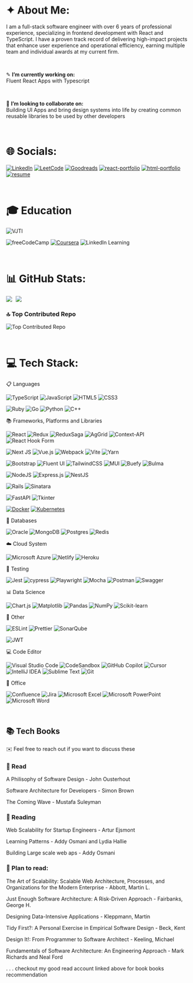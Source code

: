 # ✦ About Me:

I am a full-stack software engineer with over 6 years of professional experience, specializing in frontend development with React and TypeScript.
I have a proven track record of delivering high-impact projects that enhance user experience and operational efficiency, earning multiple team and individual awards at my current firm.

<br>

✎ **I’m currently working on:**  
Fluent React Apps with Typescript

<br>

👀 **I’m looking to collaborate on:**  
Building UI Apps and bring design systems into life by creating common reusable libraries to be used by other developers

<br>

# 🌐 Socials:

[![LinkedIn](https://img.shields.io/badge/linkedin-%230077B5.svg?style=for-the-badge&logo=linkedin&logoColor=white)](https://www.linkedin.com/in/bhushanmhatre)
[![LeetCode](https://img.shields.io/badge/LeetCode-000000?style=for-the-badge&logo=LeetCode&logoColor=#d16c06)](https://leetcode.com/u/bhushanmhatre/)
[![Goodreads](https://img.shields.io/badge/Goodreads-F3F1EA?style=for-the-badge&logo=goodreads&logoColor=372213)](https://www.goodreads.com/bhushanmhatre)
[![react-portfolio](<https://img.shields.io/badge/React_Portfolio_(2020)-skyblue?style=for-the-badge>)](https://thebhushanmhatre.netlify.app/)
[![html-portfolio](<https://img.shields.io/badge/HTML_CSS_Portfolio_(2018)-azure?style=for-the-badge>)](https://thebhushanmhatre.github.io/)
[![resume](<https://img.shields.io/badge/Resume_(2024)-azure?style=for-the-badge>)](https://drive.google.com/file/d/16rkAd-VY6QrAL0fbDEnQPcC4ytBhecPc/view)

<br>

# 🎓 Education

![VJTI](<https://img.shields.io/badge/B.Tech_(Bachelor_of_Technology)-VJTI_(VEERMATA JIJABAI TECHNOLOGICAL INSTITUTE)-white?style=for-the-badge>)

![freeCodeCamp](https://img.shields.io/badge/freeCodeCamp-0A0A23?logo=freecodecamp&logoColor=fff)
[![Coursera](https://img.shields.io/badge/Coursera-0056D2?logo=coursera&logoColor=fff)](#)
![LinkedIn Learning](https://custom-icon-badges.demolab.com/badge/LinkedIn%20Learning-0A66C2?logo=linkedin-white&logoColor=fff)

<br>

# 📊 GitHub Stats:

<div style="display: flex; flex-direction: row; gap: 10px">
 <img class="img" src="https://github-readme-stats.vercel.app/api?username=thebhushanmhatre&show_icons=true&theme=dark&include_all_commits=true&count_private=true" />
 <img class="img" src="https://github-readme-stats.vercel.app/api/top-langs/?username=thebhushanmhatre&theme=dark&layout=compact" />
</div>

### 🔝 Top Contributed Repo

![Top Contributed Repo](https://github-contributor-stats.vercel.app/api?username=thebhushanmhatre&limit=5&combine_all_yearly_contributions=true&theme=dark)

<br>

# 💻 Tech Stack:

📋 Languages

![TypeScript](https://img.shields.io/badge/typescript-%23007ACC.svg?style=for-the-badge&logo=typescript&logoColor=white)
![JavaScript](https://img.shields.io/badge/javascript-%23323330.svg?style=for-the-badge&logo=javascript&logoColor=%23F7DF1E)
![HTML5](https://img.shields.io/badge/html5-%23E34F26.svg?style=for-the-badge&logo=html5&logoColor=white)
![CSS3](https://img.shields.io/badge/css3-%231572B6.svg?style=for-the-badge&logo=css3&logoColor=white)

![Ruby](https://img.shields.io/badge/ruby-%23CC342D.svg?style=for-the-badge&logo=ruby&logoColor=white)
![Go](https://img.shields.io/badge/go-%2300ADD8.svg?style=for-the-badge&logo=go&logoColor=white)
![Python](https://img.shields.io/badge/python-3670A0?style=for-the-badge&logo=python&logoColor=ffdd54)
![C++](https://img.shields.io/badge/c++-%2300599C.svg?style=for-the-badge&logo=c%2B%2B&logoColor=white)

📚 Frameworks, Platforms and Libraries

![React](https://img.shields.io/badge/react-%2320232a.svg?style=for-the-badge&logo=react&logoColor=%2361DAFB)
![Redux](https://img.shields.io/badge/redux-%23593d88.svg?style=for-the-badge&logo=redux&logoColor=white)
![ReduxSaga](https://img.shields.io/badge/ReduxSaga-999999.svg?style=for-the-badge&logo=Redux-Saga&logoColor=white)
![AgGrid](https://img.shields.io/badge/AG_Grid-white?style=for-the-badge)
![Context-API](https://img.shields.io/badge/Context--Api-000000?style=for-the-badge&logo=react)
![React Hook Form](https://img.shields.io/badge/React%20Hook%20Form-EC5990?logo=reacthookform&logoColor=fff)

![Next JS](https://img.shields.io/badge/Next-black?style=for-the-badge&logo=next.js&logoColor=white)
![Vue.js](https://img.shields.io/badge/vuejs-%2335495e.svg?style=for-the-badge&logo=vuedotjs&logoColor=%234FC08D)
![Webpack](https://img.shields.io/badge/webpack-%238DD6F9.svg?style=for-the-badge&logo=webpack&logoColor=black)
![Vite](https://img.shields.io/badge/vite-%23646CFF.svg?style=for-the-badge&logo=vite&logoColor=white)
![Yarn](https://img.shields.io/badge/yarn-%232C8EBB.svg?style=for-the-badge&logo=yarn&logoColor=white)

![Bootstrap](https://img.shields.io/badge/bootstrap-%23563D7C.svg?style=for-the-badge&logo=bootstrap&logoColor=white)
![Fluent UI](https://img.shields.io/badge/Fluent_UI-skyblue?style=for-the-badge&logo=microsoft&logoColor=white)
![TailwindCSS](https://img.shields.io/badge/tailwindcss-%2338B2AC.svg?style=for-the-badge&logo=tailwind-css&logoColor=white)
![MUI](https://img.shields.io/badge/MUI-%230081CB.svg?style=for-the-badge&logo=mui&logoColor=white)
![Buefy](https://img.shields.io/badge/Buefy-7957D5?style=for-the-badge&logo=buefy&logoColor=48289E)
![Bulma](https://img.shields.io/badge/bulma-00D0B1?style=for-the-badge&logo=bulma&logoColor=white)

![NodeJS](https://img.shields.io/badge/node.js-6DA55F?style=for-the-badge&logo=node.js&logoColor=white)
![Express.js](https://img.shields.io/badge/express.js-%23404d59.svg?style=for-the-badge&logo=express&logoColor=%2361DAFB)
![NestJS](https://img.shields.io/badge/nestjs-%23E0234E.svg?style=for-the-badge&logo=nestjs&logoColor=white)

![Rails](https://img.shields.io/badge/rails-%23CC0000.svg?style=for-the-badge&logo=ruby-on-rails&logoColor=white)
![Sinatara](https://img.shields.io/badge/Sinatra-white?style=for-the-badge)

![FastAPI](https://img.shields.io/badge/FastAPI-005571?style=for-the-badge&logo=fastapi)
![Tkinter](https://img.shields.io/badge/Tkinter-blue?style=for-the-badge&logo=python&logoColor=ffdd54)

[![Docker](https://img.shields.io/badge/Docker-2496ED?logo=docker&logoColor=fff)](#)
[![Kubernetes](https://img.shields.io/badge/Kubernetes-326CE5?logo=kubernetes&logoColor=fff)](#)

💾 Databases

![Oracle](https://img.shields.io/badge/Oracle-F80000?style=for-the-badge&logo=oracle&logoColor=white)
![MongoDB](https://img.shields.io/badge/MongoDB-%234ea94b.svg?style=for-the-badge&logo=mongodb&logoColor=white)
![Postgres](https://img.shields.io/badge/Postgres-%23316192.svg?logo=postgresql&logoColor=white)
![Redis](https://img.shields.io/badge/Redis-%23DD0031.svg?logo=redis&logoColor=white)

☁️ Cloud System

![Microsoft Azure](https://custom-icon-badges.demolab.com/badge/Microsoft%20Azure-0089D6?logo=msazure&logoColor=white)
![Netlify](https://img.shields.io/badge/Netlify-%23000000.svg?logo=netlify&logoColor=#00C7B7)
![Heroku](https://img.shields.io/badge/Heroku-430098?logo=heroku&logoColor=fffe)

🧪 Testing

![Jest](https://img.shields.io/badge/-jest-%23C21325?style=for-the-badge&logo=jest&logoColor=white)
![cypress](https://img.shields.io/badge/-cypress-%23E5E5E5?style=for-the-badge&logo=cypress&logoColor=058a5e)
![Playwright](https://img.shields.io/badge/-playwright-%232EAD33?style=for-the-badge&logo=playwright&logoColor=white)
![Mocha](https://img.shields.io/badge/-mocha-%238D6748?style=for-the-badge&logo=mocha&logoColor=white)
![Postman](https://img.shields.io/badge/Postman-FF6C37?style=for-the-badge&logo=postman&logoColor=white)
![Swagger](https://img.shields.io/badge/Swagger-85EA2D?logo=insomnia&logoColor=000)

📊 Data Science

![Chart.js](https://img.shields.io/badge/Chart.js-FF6384?logo=chartdotjs&logoColor=fff)
![Matplotlib](https://custom-icon-badges.demolab.com/badge/Matplotlib-71D291?logo=matplotlib&logoColor=fff)
![Pandas](https://img.shields.io/badge/Pandas-150458?logo=pandas&logoColor=fff)
![NumPy](https://img.shields.io/badge/NumPy-4DABCF?logo=numpy&logoColor=fff)
![Scikit-learn](https://img.shields.io/badge/-scikit--learn-%23F7931E?logo=scikit-learn&logoColor=white)

🥅 Other

![ESLint](https://img.shields.io/badge/ESLint-4B3263?style=for-the-badge&logo=eslint&logoColor=white)
![Prettier](https://img.shields.io/badge/prettier-%23F7B93E.svg?style=for-the-badge&logo=prettier&logoColor=black)
![SonarQube](https://img.shields.io/badge/SonarQube-black?style=for-the-badge&logo=sonarqube&logoColor=4E9BCD)

![JWT](https://img.shields.io/badge/JWT-black?style=for-the-badge&logo=JSON%20web%20tokens)

💻 Code Editor

![Visual Studio Code](https://custom-icon-badges.demolab.com/badge/Visual%20Studio%20Code-0078d7.svg?logo=vsc&logoColor=white)
![CodeSandbox](https://img.shields.io/badge/CodeSandbox-151515?logo=codesandbox&logoColor=fff)
![GitHub Copilot](https://img.shields.io/badge/GitHub%20Copilot-000?logo=githubcopilot&logoColor=fff)
![Cursor](https://custom-icon-badges.demolab.com/badge/Cursor-000000?logo=cursor-ai-white)
![IntelliJ IDEA](https://img.shields.io/badge/IntelliJIDEA-000000.svg?logo=intellij-idea&logoColor=white)
![Sublime Text](https://img.shields.io/badge/Sublime%20Text-%23575757.svg?logo=sublime-text&logoColor=important)
![Git](https://img.shields.io/badge/Git-F05032?logo=git&logoColor=fff)

🏢 Office

![Confluence](https://img.shields.io/badge/confluence-%23172BF4.svg?style=for-the-badge&logo=confluence&logoColor=white)
![Jira](https://img.shields.io/badge/jira-%230A0FFF.svg?style=for-the-badge&logo=jira&logoColor=white)
![Microsoft Excel](https://img.shields.io/badge/Microsoft_Excel-217346?style=for-the-badge&logo=microsoft-excel&logoColor=white)
![Microsoft PowerPoint](https://img.shields.io/badge/Microsoft_PowerPoint-B7472A?style=for-the-badge&logo=microsoft-powerpoint&logoColor=white)
![Microsoft Word](https://img.shields.io/badge/Microsoft_Word-2B579A?style=for-the-badge&logo=microsoft-word&logoColor=white)

<br>

## 📚 Tech Books

✉️ Feel free to reach out if you want to discuss these

### 📗 Read

A Philisophy of Software Design - John Ousterhout

Software Architecture for Developers - Simon Brown

The Coming Wave - Mustafa Suleyman

### 📖 Reading

Web Scalability for Startup Engineers - Artur Ejsmont

Learning Patterns - Addy Osmani and Lydia Hallie

Building Large scale web aps - Addy Osmani

### 📝 Plan to read:

The Art of Scalability: Scalable Web Architecture, Processes, and Organizations for the Modern Enterprise - Abbott, Martin L.

Just Enough Software Architecture: A Risk-Driven Approach - Fairbanks, George H.

Designing Data-Intensive Applications - Kleppmann, Martin

Tidy First?: A Personal Exercise in Empirical Software Design - Beck, Kent

Design It!: From Programmer to Software Architect - Keeling, Michael

Fundamentals of Software Architecture: An Engineering Approach - Mark Richards and Neal Ford

. . . checkout my good read account linked above for book books recommendation
